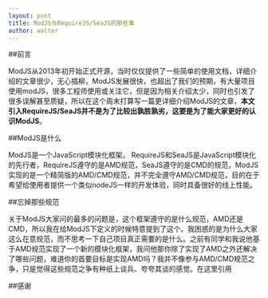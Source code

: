 ```yaml
---
layout: post
title: ModJS与RequireJS/SeaJS的那些事
author: walter
---
```


##前言

ModJS从2013年初开始正式开源，当时仅仅提供了一些简单的使用文档，详细介绍的文章很少，无心插柳，ModJS发展很快，也超出了我们的预期，有大量项目使用modJS，很多工程师使用或关注它，但是因为相关介绍太少，同时也引发了很多误解甚至质疑，所以在这个周末打算写一篇更详细介绍ModJS的文章，**本文引入RequireJS/SeaJS并不是为了比较出孰胜孰劣，这要是为了能大家更好的认识ModJS**。

##ModJS是什么

ModJS是一个JavaScript模块化框架。 RequireJS和SeaJS是JavaScript模块化的先行者，RequireJS遵守的是AMD规范，SeaJS遵守的是CMD的规范，ModJS实现的是一个精简版的AMD/CMD规范，并不完全遵守AMD/CMD规范，目的在于希望给使用者提供一个类似nodeJS一样的开发体验，同时具备很好的线上性能。

##忘掉那些规范

关于ModJS大家问的最多的问题是，这个框架遵守的是什么规范，AMD还是CMD，所以我在给ModJS下定义的时候特意提到了这个。我困惑的是为什么大家这么在意规范，而不思考一下自己项目真正需要的是什么。之前有同学和我说他基于AMD规范实现了一个新的模块化框架，我问他那你除了实现了AMD之外还解决了哪些问题，难道你的首要目标是实现AMD吗？我并不像参与AMD/CMD规范之争，只是觉得这些规范之争有种纸上谈兵、夸夸其谈的感觉。在这里引用





##感谢



